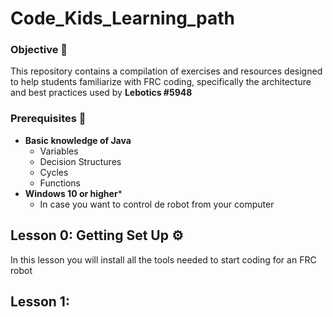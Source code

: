# Code_Kids_Learning_path

### Objective :dart:
This repository contains a compilation of exercises and resources designed to help students familiarize with FRC coding, specifically the architecture and best practices used by **Lebotics #5948**

### Prerequisites :rocket:

- **Basic knowledge of Java**
  - Variables
  - Decision Structures
  - Cycles
  - Functions
- **Windows 10 or higher***
    - In case you want to control de robot from your computer
 
## Lesson 0: Getting Set Up :gear:
In this lesson you will install all the tools needed to start coding for an FRC robot

## Lesson 1:
